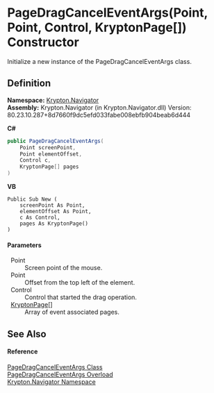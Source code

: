 # PageDragCancelEventArgs(Point, Point, Control, KryptonPage[]) Constructor


Initialize a new instance of the PageDragCancelEventArgs class.



## Definition
**Namespace:** <a href="a21ac074-d119-3dc6-bd1c-d3a12c0128bc.md">Krypton.Navigator</a>  
**Assembly:** Krypton.Navigator (in Krypton.Navigator.dll) Version: 80.23.10.287+8d7660f9dc5efd033fabe008ebfb904beab6d444

**C#**
``` C#
public PageDragCancelEventArgs(
	Point screenPoint,
	Point elementOffset,
	Control c,
	KryptonPage[] pages
)
```
**VB**
``` VB
Public Sub New ( 
	screenPoint As Point,
	elementOffset As Point,
	c As Control,
	pages As KryptonPage()
)
```



#### Parameters
<dl><dt>  Point</dt><dd>Screen point of the mouse.</dd><dt>  Point</dt><dd>Offset from the top left of the element.</dd><dt>  Control</dt><dd>Control that started the drag operation.</dd><dt>  <a href="6152055e-8626-d35d-405b-6d965a03471a.md">KryptonPage</a>[]</dt><dd>Array of event associated pages.</dd></dl>

## See Also


#### Reference
<a href="f4c96dc5-ef67-d08a-a0f9-ce78060f3713.md">PageDragCancelEventArgs Class</a>  
<a href="795bd88c-dc5e-5512-c876-b6dc3eadd701.md">PageDragCancelEventArgs Overload</a>  
<a href="a21ac074-d119-3dc6-bd1c-d3a12c0128bc.md">Krypton.Navigator Namespace</a>  
